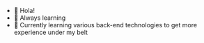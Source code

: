 - 👋 Hola!
- 👀 Always learning
- 🌱 Currently learning various back-end technologies to get more experience under my belt

<!---
ieabbas/ieabbas is a ✨ special ✨ repository because its `README.md` (this file) appears on your GitHub profile.
You can click the Preview link to take a look at your changes.
--->
